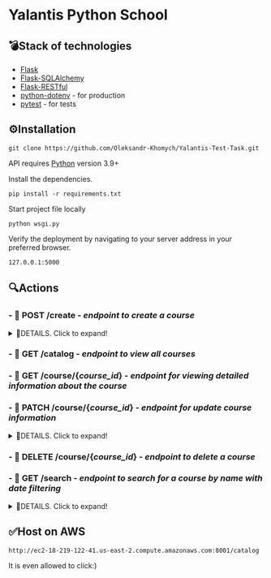 #  Yalantis Python School


## 💣Stack of technologies 

- [Flask](https://flask.palletsprojects.com/en/1.1.x/)
- [Flask-SQLAlchemy](https://flask-sqlalchemy.palletsprojects.com/en/2.x/)
- [Flask-RESTful](https://flask-restful.readthedocs.io/en/latest/)
- [python-dotenv](https://pypi.org/project/python-dotenv/) - for production
- [pytest](https://docs.pytest.org/en/6.2.x/contents.html) - for tests

## ⚙️Installation

```
git clone https://github.com/Oleksandr-Khomych/Yalantis-Test-Task.git
```

API requires [Python](https://www.python.org) version 3.9+

Install the dependencies.

```
pip install -r requirements.txt
```

Start project file locally
```
python wsgi.py
```

Verify the deployment by navigating to your server address in
your preferred browser.

```
127.0.0.1:5000
```

## 🔍Actions

### - 📌 POST **/create**  -  ***endpoint to create a course*** 

<details>
  <summary>👀DETAILS. Click to expand!</summary>

#### Parameters

Field | Type
------------ | -------------
***name*** | **reqired**, str
***start_date*** | **reqired**, date('%Y-%m-%d'), example "2020-04-20"
***end_date*** | **reqired**, date('%Y-%m-%d'), example "2021-05-30"
***lectures_count*** | **reqired**, integer number greater than zero

**The parameter start_date must be less than end_date**

#### Example

  ```python
import requests

data = {'name': 'Course1', 'start_date': '2018-01-01', 'end_date': '2018-01-30', 'lectures_count': 30}
r = requests.post('http://localhost:5000/create', data=data)
  ```
</details>

### - 📌 GET **/catalog** - ***endpoint to view all courses***

### - 📌 GET **/course/{***course_id***}** - ***endpoint for viewing detailed information about the course***

### - 📌 PATCH **/course/{***course_id***}** - ***endpoint for update course information***

<details>
  <summary>👀DETAILS. Click to expand!</summary>

#### Parameters

Field | Type
------------ | -------------
***name*** | **optional**, str
***start_date*** | **optional**, date('%Y-%m-%d'), example "2020-04-20"
***end_date*** | **optional**, date('%Y-%m-%d'), example "2021-05-30"
***lectures_count*** | **optional**, integer number greater than zero

**There must be at least one argument for a successful query**

**The parameter start_date must be less than end_date**

#### Example
  
  ```python
import requests

data = {'name': 'Course1', 'start_date': '2018-01-01', 'end_date': '2018-01-30', 'lectures_count': 30}
r = requests.patch('http://localhost:5000/course/1', data=data)
  ```

</details>

### - 📌 DELETE **/course/{***course_id***}** - ***endpoint to delete a course***

### - 📌 GET **/search** - ***endpoint to search for a course by name with date filtering***

<details>
  <summary>👀DETAILS. Click to expand!</summary>

#### Parameters

Field | Type
------------ | -------------
***name*** | **reqired**, str
***start_date[gte]*** | **optional**, date('%Y-%m-%d'), example "2020-04-20"
***start_date[lte]*** | **optional**, date('%Y-%m-%d'), example "2021-05-30"
***end_date[gte]*** | **optional**, date('%Y-%m-%d'), example "2020-04-20"
***end_date[lte]*** | **optional**, date('%Y-%m-%d'), example "2021-05-30"

#### Example

  ```python
import requests

data = {'name': 'Course1', 'start_date[gte]': '2017-01-01', 'start_date[lte]': '2018-01-01',
        'end_date[gte]': '2017-01-30', 'end_date[lte]': '2022-01-30'}
r = requests.get('http://localhost:5000/search', data=data)
  ```

</details>


## ✅Host on AWS

```
http://ec2-18-219-122-41.us-east-2.compute.amazonaws.com:8001/catalog
```

It is even allowed to click:)